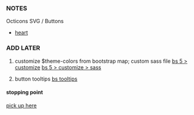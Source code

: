 
### NOTES ###

Octicons SVG / Buttons
- [heart](https://primer.style/octicons/heart-fill-24)

### ADD LATER ###

1. customize $theme-colors from bootstrap map; custom sass file
[bs 5 > customize](https://getbootstrap.com/docs/5.0/customize/overview/)
[bs 5 > customize > sass](https://getbootstrap.com/docs/5.0/customize/sass/)

2. button tooltips
[bs tooltips](https://getbootstrap.com/docs/4.0/components/tooltips/)

#### stopping point
[pick up here](https://youtu.be/lATafp15HWA?t=1513)